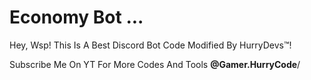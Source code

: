 # Economy Bot ...

Hey, Wsp! This Is A Best Discord Bot Code Modified By HurryDevs™!

Subscribe Me On YT For More Codes And Tools **@Gamer.HurryCode**/
